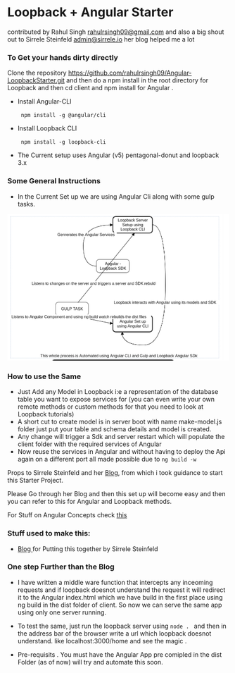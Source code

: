 # Loopback + Angular Starter

contributed by Rahul Singh <rahulrsingh09@gmail.com> and also a big shout out to Sirrele Steinfeld <admin@sirrele.io> her blog helped me a lot

### To Get your hands dirty directly 

Clone the repository <https://github.com/rahulrsingh09/Angular-LoopbackStarter.git> and then do a npm install in the root directory for Loopback and then cd client and npm install for Angular . 


* Install Angular-CLI
   ```
    npm install -g @angular/cli 
   ```
* Install Loopback CLI
   ```
    npm install -g loopback-cli
   ```

* The Current setup uses Angular (v5) pentagonal-donut and loopback 3.x


### Some General Instructions

* In the Current Set up we are using Angular Cli along with some gulp tasks. 

![alt text](server/sel.png "Description goes here")

### How to use the Same

* Just Add any Model in Loopback i:e a representation of the database table you want to expose services for (you can even write your own remote methods or custom methods for that you need to look at Loopback tutorials)
* A short cut to create model is in server boot with name make-model.js folder just put your table and schema details and model is created.
* Any change will trigger a Sdk and server restart which will populate the client folder with the required services of Angular 
* Now reuse the services in Angular and without having to deploy the Api again on a different port all made possible due to ```ng build -w```

Props to Sirrele Steinfeld and her [Blog](https://www.sirrele.io/blog_post_6_lb_ng.html), from which
i took guidance to start this Starter Project.

Please Go through her Blog and then this set up will become easy and then you can refer to this for Angular and Loopback methods.

For Stuff on Angular Concepts check [this](https://rahulrsingh09.github.io/AngularConcepts/)

### Stuff used to make this:

 * [Blog ](https://www.sirrele.io/blog_post_6_lb_ng.html) for Putting this together by Sirrele Steinfeld


### One step Further than the Blog

* I have written a middle ware function that intercepts any inceoming requests and if loopback doesnot understand
  the request it will redirect it to the Angular index.html which we have build in the first place using ng build in the 
  dist folder of client. So now we can serve the same app using only one server running.

* To test the same, just run the loopback server using ```node . ``` and then in the address bar of the browser write a url which 
  loopback doesnot understand. like localhost:3000/home and see the magic .

* Pre-requisits . You must have the Angular App pre comipled in the dist Folder (as of now) will try and automate this soon. 